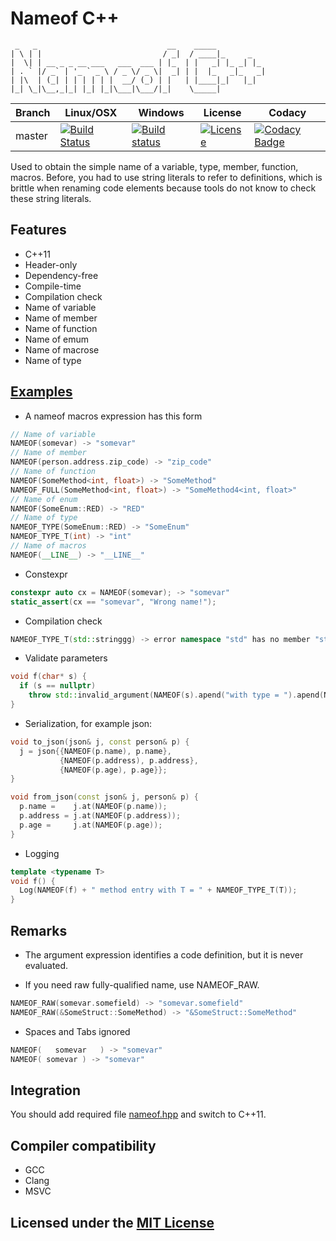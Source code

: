 # Nameof C++

```text
 _   _                             __    _____
| \ | |                           / _|  / ____|_     _
|  \| | __ _ _ __ ___   ___  ___ | |_  | |   _| |_ _| |_
| . ` |/ _` | '_ ` _ \ / _ \/ _ \|  _| | |  |_   _|_   _|
| |\  | (_| | | | | | |  __/ (_) | |   | |____|_|   |_|
|_| \_|\__,_|_| |_| |_|\___|\___/|_|    \_____|
```

Branch | Linux/OSX | Windows | License | Codacy
-------|-----------|---------|---------|-------
master |[![Build Status](https://travis-ci.org/Neargye/nameof.svg?branch=master)](https://travis-ci.org/Neargye/nameof)|[![Build status](https://ci.appveyor.com/api/projects/status/yq5fk0d9mwljbubt/branch/master?svg=true)](https://ci.appveyor.com/project/Neargye/nameof/branch/master)|[![License](https://img.shields.io/github/license/Neargye/nameof.svg)](LICENSE)|[![Codacy Badge](https://api.codacy.com/project/badge/Grade/1d06f3f07afe4f34acd29c0c8efa830b)](https://www.codacy.com/app/Neargye/nameof?utm_source=github.com&amp;utm_medium=referral&amp;utm_content=Neargye/nameof&amp;utm_campaign=Badge_Grade)

Used to obtain the simple name of a variable, type, member, function, macros.
Before, you had to use string literals to refer to definitions, which is brittle when renaming code elements because tools do not know to check these string literals.

## Features

* C++11
* Header-only
* Dependency-free
* Compile-time
* Compilation check
* Name of variable
* Name of member
* Name of function
* Name of emum
* Name of macrose
* Name of type

## [Examples](example/example.cpp)

* A nameof macros expression has this form

```cpp
// Name of variable
NAMEOF(somevar) -> "somevar"
// Name of member
NAMEOF(person.address.zip_code) -> "zip_code"
// Name of function
NAMEOF(SomeMethod<int, float>) -> "SomeMethod"
NAMEOF_FULL(SomeMethod<int, float>) -> "SomeMethod4<int, float>"
// Name of enum
NAMEOF(SomeEnum::RED) -> "RED"
// Name of type
NAMEOF_TYPE(SomeEnum::RED) -> "SomeEnum"
NAMEOF_TYPE_T(int) -> "int"
// Name of macros
NAMEOF(__LINE__) -> "__LINE__"
```

* Constexpr

```cpp
constexpr auto cx = NAMEOF(somevar); -> "somevar"
static_assert(cx == "somevar", "Wrong name!");
```

* Compilation check

```cpp
NAMEOF_TYPE_T(std::stringgg) -> error namespace "std" has no member "stringgg"
```

* Validate parameters

```cpp
void f(char* s) {
  if (s == nullptr)
    throw std::invalid_argument(NAMEOF(s).apend("with type = ").apend(NAMEOF_TYPE(s)));
}
```

* Serialization, for example json:

```cpp
void to_json(json& j, const person& p) {
  j = json{{NAMEOF(p.name), p.name},
           {NAMEOF(p.address), p.address},
           {NAMEOF(p.age), p.age}};
}

void from_json(const json& j, person& p) {
  p.name =    j.at(NAMEOF(p.name));
  p.address = j.at(NAMEOF(p.address));
  p.age =     j.at(NAMEOF(p.age));
}
```

* Logging

```cpp
template <typename T>
void f() {
  Log(NAMEOF(f) + " method entry with T = " + NAMEOF_TYPE_T(T));
}
```

## Remarks

* The argument expression identifies a code definition, but it is never evaluated.

* If you need raw fully-qualified name, use NAMEOF_RAW.

```cpp
NAMEOF_RAW(somevar.somefield) -> "somevar.somefield"
NAMEOF_RAW(&SomeStruct::SomeMethod) -> "&SomeStruct::SomeMethod"
```

* Spaces and Tabs ignored

```cpp
NAMEOF(   somevar   ) -> "somevar"
NAMEOF(	somevar	) -> "somevar"
```

## Integration

You should add required file [nameof.hpp](include/nameof.hpp) and switch to C++11.

## Compiler compatibility

* GCC
* Clang
* MSVC

## Licensed under the [MIT License](LICENSE)
